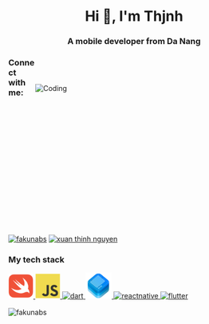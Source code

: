 <h1 align="center">Hi 👋, I'm Thjnh</h1>
<h3 align="center">A mobile developer from Da Nang</h3>
<img
  align="right"
  style="padding-top: 60px"
  alt="Coding"
  width="450"
  height="300"
  src="https://codetoanbug.com/wp-content/uploads/2023/01/1-07.41.05.jpeg"
  style="margin-top: 60px;"
/>

<h3 align="left">Connect with me:</h3>
<p align="left">
  <a href="https://fb.com/fakunabs" target="blank"
    ><img
      align="center"
      src="https://raw.githubusercontent.com/rahuldkjain/github-profile-readme-generator/master/src/images/icons/Social/facebook.svg"
      alt="fakunabs"
      height="35"
      width="40"
  /></a>
  <a href="https://linkedin.com/in/nguyenxuanthinh" target="blank"
    ><img
      align="center"
      src="https://raw.githubusercontent.com/rahuldkjain/github-profile-readme-generator/master/src/images/icons/Social/linked-in-alt.svg"
      alt="xuan thinh nguyen"
      height="35"
      width="40"
  /></a>
</p>

<h3 align="left">My tech stack</h3>
<p align="left">
  <a href="https://developer.apple.com/swift/" target="_blank" rel="noreferrer">
    <img
      src="https://raw.githubusercontent.com/devicons/devicon/master/icons/swift/swift-original.svg"
      alt="swift"
      width="50"
      height="50"
    />
  </a>
  <a
    href="https://developer.mozilla.org/en-US/docs/Web/JavaScript"
    target="_blank"
    rel="noreferrer"
  >
    <img
      src="https://raw.githubusercontent.com/devicons/devicon/master/icons/javascript/javascript-original.svg"
      alt="javascript"
      width="50"
      height="50"
    />
  </a>
  <a href="https://dart.dev/" target="_blank" rel="noreferrer">
    <img
      src="https://www.vectorlogo.zone/logos/dartlang/dartlang-icon.svg"
      alt="dart"
      width="50"
      height="50"
    />
    <a href="https://developer.apple.com/documentation/uikit/" target="_blank" rel="noreferrer">
    <img
      src="https://raw.githubusercontent.com/Fakunabs/UIKit/main/UIKit.png"
      alt="uikit"
      width="53"
      height="52"
    />
  </a>
  </a>
  <a href="https://reactnative.dev/" target="_blank" rel="noreferrer">
    <img
      src="https://reactnative.dev/img/header_logo.svg"
      alt="reactnative"
      width="50"
      height="50"
    />
  </a>
  <a href="https://flutter.dev/" target="_blank" rel="noreferrer">
    <img
      src="https://www.vectorlogo.zone/logos/flutterio/flutterio-icon.svg"
      alt="flutter"
      width="50"
      height="50"
    />
  </a>
</p>
<p>
  <img
    align="center"
    src="https://github-readme-stats.vercel.app/api/top-langs?username=Fkkkkkkkkkk&show_icons=true&locale=en&layout=compact"
    alt="fakunabs"
    width="320"
  />
</p>
